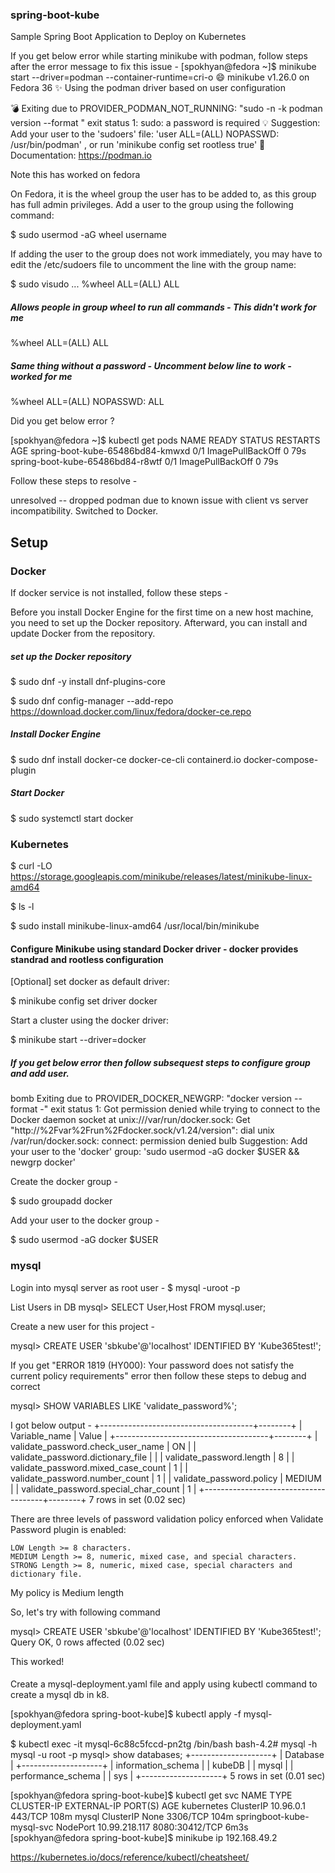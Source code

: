### spring-boot-kube
Sample Spring Boot Application to Deploy on Kubernetes

If you get below error while starting minikube with podman, follow steps after the error message to fix this issue -
[spokhyan@fedora ~]$ minikube start --driver=podman --container-runtime=cri-o
😄  minikube v1.26.0 on Fedora 36
✨  Using the podman driver based on user configuration

💣  Exiting due to PROVIDER_PODMAN_NOT_RUNNING: "sudo -n -k podman version --format " exit status 1: sudo: a password is required
💡  Suggestion: Add your user to the 'sudoers' file: 'user ALL=(ALL) NOPASSWD: /usr/bin/podman' , or run 'minikube config set rootless true'
📘  Documentation: https://podman.io

Note this has worked on fedora



On Fedora, it is the wheel group the user has to be added to, as this group has full admin privileges. Add a user to the group using the following command:

$ sudo usermod -aG wheel username

If adding the user to the group does not work immediately, you may have to edit the /etc/sudoers file to uncomment the line with the group name:

$ sudo visudo
...
%wheel ALL=(ALL) ALL

##### Allows people in group wheel to run all commands - This didn't work for me
%wheel  ALL=(ALL)       ALL

 
##### Same thing without a password - Uncomment below line to work - worked for me
%wheel  ALL=(ALL)       NOPASSWD: ALL

Did you get below error ?

[spokhyan@fedora ~]$ kubectl get pods
NAME                               READY   STATUS             RESTARTS   AGE
spring-boot-kube-65486bd84-kmwxd   0/1     ImagePullBackOff   0          79s
spring-boot-kube-65486bd84-r8wtf   0/1     ImagePullBackOff   0          79s

Follow these steps to resolve -

unresolved -- dropped podman due to known issue with client vs server incompatibility. Switched to Docker.

## Setup

### Docker 

If docker service is not installed, follow these steps -

Before you install Docker Engine for the first time on a new host machine, you need to set up the Docker repository. Afterward, you can install and update Docker from the repository.

##### set up the Docker repository

$ sudo dnf -y install dnf-plugins-core

$ sudo dnf config-manager --add-repo https://download.docker.com/linux/fedora/docker-ce.repo

##### Install Docker Engine

$ sudo dnf install docker-ce docker-ce-cli containerd.io docker-compose-plugin

##### Start Docker

$ sudo systemctl start docker

### Kubernetes

$ curl -LO https://storage.googleapis.com/minikube/releases/latest/minikube-linux-amd64

$ ls -l

$ sudo install minikube-linux-amd64 /usr/local/bin/minikube

#### Configure Minikube using standard Docker driver - docker provides standrad and rootless configuration

[Optional] set docker as default driver:

$ minikube config set driver docker

Start a cluster using the docker driver:

$ minikube start --driver=docker

##### If you get below error then follow subsequest steps to configure group and add user. 

bomb Exiting due to PROVIDER_DOCKER_NEWGRP: "docker version --format -" exit status 1: Got permission denied while trying to connect to the Docker daemon socket at unix:///var/run/docker.sock: Get "http://%2Fvar%2Frun%2Fdocker.sock/v1.24/version": dial unix /var/run/docker.sock: connect: permission denied bulb Suggestion: Add your user to the 'docker' group: 'sudo usermod -aG docker $USER && newgrp docker'

Create the docker group - 

$ sudo groupadd docker

Add your user to the docker group - 

$ sudo usermod -aG docker $USER

### mysql
Login into mysql server as root user -
$ mysql -uroot -p 

List Users in DB
mysql> SELECT User,Host FROM mysql.user;

Create a new user for this project -

mysql> CREATE USER 'sbkube'@'localhost' IDENTIFIED BY 'Kube365test!';

If you get "ERROR 1819 (HY000): Your password does not satisfy the current policy requirements" error then follow these steps to debug and correct

mysql> SHOW VARIABLES LIKE 'validate_password%';

I got below output -
+--------------------------------------+--------+
| Variable_name                        | Value  |
+--------------------------------------+--------+
| validate_password.check_user_name    | ON     |
| validate_password.dictionary_file    |        |
| validate_password.length             | 8      |
| validate_password.mixed_case_count   | 1      |
| validate_password.number_count       | 1      |
| validate_password.policy             | MEDIUM |
| validate_password.special_char_count | 1      |
+--------------------------------------+--------+
7 rows in set (0.02 sec)

There are three levels of password validation policy enforced when Validate Password plugin is enabled:

    LOW Length >= 8 characters.
    MEDIUM Length >= 8, numeric, mixed case, and special characters.
    STRONG Length >= 8, numeric, mixed case, special characters and dictionary file.
My policy is Medium length 

So, let's try with following command

mysql> CREATE USER 'sbkube'@'localhost' IDENTIFIED BY 'Kube365test!';
Query OK, 0 rows affected (0.02 sec)

This worked!

####
Create a mysql-deployment.yaml file and apply using kubectl command to create a mysql db in k8.

[spokhyan@fedora spring-boot-kube]$ kubectl apply -f mysql-deployment.yaml

$ kubectl exec -it mysql-6c88c5fccd-pn2tg /bin/bash
bash-4.2# mysql -h mysql -u root -p
mysql> show databases;
+--------------------+
| Database           |
+--------------------+
| information_schema |
| kubeDB             |
| mysql              |
| performance_schema |
| sys                |
+--------------------+
5 rows in set (0.01 sec)

[spokhyan@fedora spring-boot-kube]$ kubectl get svc
NAME                        TYPE        CLUSTER-IP      EXTERNAL-IP   PORT(S)          AGE
kubernetes                  ClusterIP   10.96.0.1       <none>        443/TCP          108m
mysql                       ClusterIP   None            <none>        3306/TCP         104m
springboot-kube-mysql-svc   NodePort    10.99.218.117   <none>        8080:30412/TCP   6m3s
[spokhyan@fedora spring-boot-kube]$ minikube ip
192.168.49.2


https://kubernetes.io/docs/reference/kubectl/cheatsheet/
